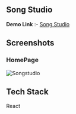 
## Song Studio

**Demo Link** :- [Song Studio](https://songs-studio-gautam-8.vercel.app/)

## Screenshots

### HomePage
![Songstudio](https://user-images.githubusercontent.com/91519436/158012486-89405b67-14c5-4ff9-8bd0-c24bee03d693.png)

## Tech Stack

 React



